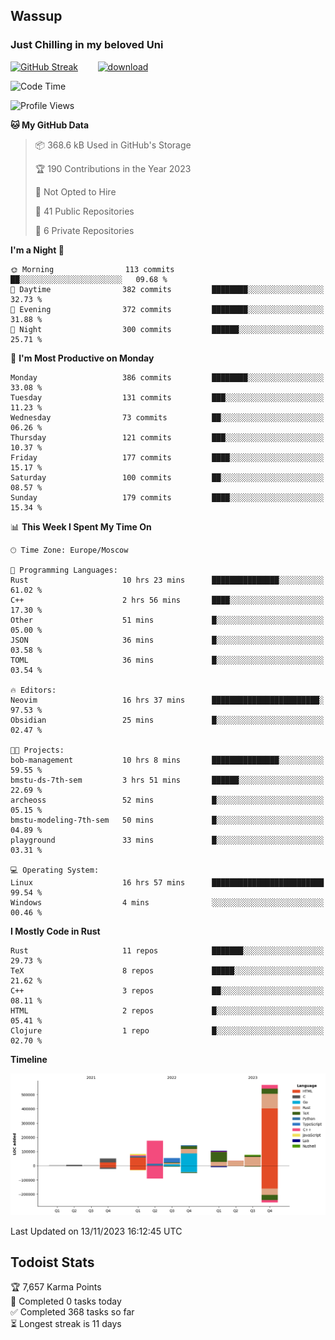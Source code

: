 ## Wassup 
### Just Chilling in my beloved Uni 

<!--
-->

[![GitHub Streak](http://github-readme-streak-stats.herokuapp.com?user=archeoss&theme=shades-of-purple&hide_border=true&date_format=j%20M%5B%20Y%5D)](https://git.io/streak-stats)&nbsp;&nbsp;&nbsp;&nbsp;&nbsp;&nbsp;&nbsp;&nbsp;[![download](https://user-images.githubusercontent.com/68448737/147796309-d8b65b1d-4dde-40d9-b03a-2b42aaa6cd43.jpeg)
](http://bmstu.ru/)

<!--START_SECTION:waka-->
![Code Time](http://img.shields.io/badge/Code%20Time-2%2C045%20hrs%2041%20mins-blue)

![Profile Views](http://img.shields.io/badge/Profile%20Views-0-blue)

**🐱 My GitHub Data** 

> 📦 368.6 kB Used in GitHub's Storage 
 > 
> 🏆 190 Contributions in the Year 2023
 > 
> 🚫 Not Opted to Hire
 > 
> 📜 41 Public Repositories 
 > 
> 🔑 6 Private Repositories 
 > 
**I'm a Night 🦉** 

```text
🌞 Morning                113 commits         ██░░░░░░░░░░░░░░░░░░░░░░░   09.68 % 
🌆 Daytime                382 commits         ████████░░░░░░░░░░░░░░░░░   32.73 % 
🌃 Evening                372 commits         ████████░░░░░░░░░░░░░░░░░   31.88 % 
🌙 Night                  300 commits         ██████░░░░░░░░░░░░░░░░░░░   25.71 % 
```
📅 **I'm Most Productive on Monday** 

```text
Monday                   386 commits         ████████░░░░░░░░░░░░░░░░░   33.08 % 
Tuesday                  131 commits         ███░░░░░░░░░░░░░░░░░░░░░░   11.23 % 
Wednesday                73 commits          ██░░░░░░░░░░░░░░░░░░░░░░░   06.26 % 
Thursday                 121 commits         ███░░░░░░░░░░░░░░░░░░░░░░   10.37 % 
Friday                   177 commits         ████░░░░░░░░░░░░░░░░░░░░░   15.17 % 
Saturday                 100 commits         ██░░░░░░░░░░░░░░░░░░░░░░░   08.57 % 
Sunday                   179 commits         ████░░░░░░░░░░░░░░░░░░░░░   15.34 % 
```


📊 **This Week I Spent My Time On** 

```text
🕑︎ Time Zone: Europe/Moscow

💬 Programming Languages: 
Rust                     10 hrs 23 mins      ███████████████░░░░░░░░░░   61.02 % 
C++                      2 hrs 56 mins       ████░░░░░░░░░░░░░░░░░░░░░   17.30 % 
Other                    51 mins             █░░░░░░░░░░░░░░░░░░░░░░░░   05.00 % 
JSON                     36 mins             █░░░░░░░░░░░░░░░░░░░░░░░░   03.58 % 
TOML                     36 mins             █░░░░░░░░░░░░░░░░░░░░░░░░   03.54 % 

🔥 Editors: 
Neovim                   16 hrs 37 mins      ████████████████████████░   97.53 % 
Obsidian                 25 mins             █░░░░░░░░░░░░░░░░░░░░░░░░   02.47 % 

🐱‍💻 Projects: 
bob-management           10 hrs 8 mins       ███████████████░░░░░░░░░░   59.55 % 
bmstu-ds-7th-sem         3 hrs 51 mins       ██████░░░░░░░░░░░░░░░░░░░   22.69 % 
archeoss                 52 mins             █░░░░░░░░░░░░░░░░░░░░░░░░   05.15 % 
bmstu-modeling-7th-sem   50 mins             █░░░░░░░░░░░░░░░░░░░░░░░░   04.89 % 
playground               33 mins             █░░░░░░░░░░░░░░░░░░░░░░░░   03.31 % 

💻 Operating System: 
Linux                    16 hrs 57 mins      █████████████████████████   99.54 % 
Windows                  4 mins              ░░░░░░░░░░░░░░░░░░░░░░░░░   00.46 % 
```

**I Mostly Code in Rust** 

```text
Rust                     11 repos            ███████░░░░░░░░░░░░░░░░░░   29.73 % 
TeX                      8 repos             █████░░░░░░░░░░░░░░░░░░░░   21.62 % 
C++                      3 repos             ██░░░░░░░░░░░░░░░░░░░░░░░   08.11 % 
HTML                     2 repos             █░░░░░░░░░░░░░░░░░░░░░░░░   05.41 % 
Clojure                  1 repo              █░░░░░░░░░░░░░░░░░░░░░░░░   02.70 % 
```



**Timeline**

![Lines of Code chart](https://raw.githubusercontent.com/archeoss/archeoss/master/assets/bar_graph.png)


 Last Updated on 13/11/2023 16:12:45 UTC
<!--END_SECTION:waka-->

## Todoist Stats

<!-- TODO-IST:START -->
🏆  7,657 Karma Points           
🌸  Completed 0 tasks today           
✅  Completed 368 tasks so far           
⏳  Longest streak is 11 days
<!-- TODO-IST:END -->
